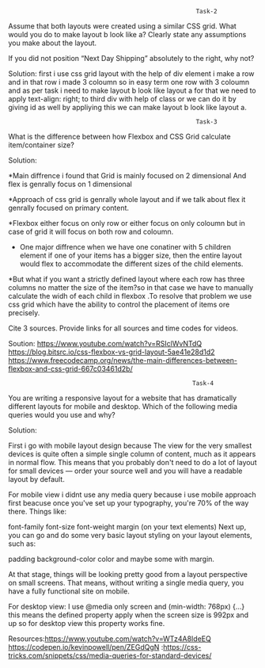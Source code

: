 
                                                         Task-2

Assume that both layouts were created using a similar CSS grid. What would you do to make layout b look like a? Clearly state any assumptions you make about the layout.

If you did not position “Next Day Shipping” absolutely to the right, why not? 

Solution:
first i use css grid layout  with the help of div element i make a row and in that row i made 3 coloumn so in easy term one row with 3 coloumn and as per task i need to make layout b look like layout a for that we need to apply text-align: right; to third div with help of class or we can do it by giving id as well by appliying this we can make layout b look like layout a.

 

                                                         Task-3

What is the difference between how Flexbox and CSS Grid calculate item/container size?

Solution:

*Main diffrence i found  that Grid is mainly focused on 2 dimensional And flex is genrally focus on 1 dimensional 

*Approach of css grid is genrally whole layout and if we talk about flex it genrally focused on primary content.

*Flexbox either focus on only row or either focus on only coloumn but in case of grid it will focus on both row and coloumn.

* One major diffrence when we have one conatiner with 5 children element if one of your items has a bigger size, then the entire layout would flex to accommodate the different sizes of the child elements.

*But what if you want a strictly defined layout where each row has three columns no matter the size of the item?so in that case we have to manually calculate the widh of each child in flexbox .To resolve that problem we use css grid which have the ability to control the placement of items ore precisely.
                                                            
Cite 3 sources. 
Provide links for all sources and time codes for videos.

Soution: https://www.youtube.com/watch?v=RSIclWvNTdQ
         https://blog.bitsrc.io/css-flexbox-vs-grid-layout-5ae41e28d1d2
         https://www.freecodecamp.org/news/the-main-differences-between-flexbox-and-css-grid-667c03461d2b/


                                                        Task-4

 You are writing a responsive layout for a website that has dramatically different layouts for mobile and desktop. Which of the following media queries would you use and why?

Solution:

First i go with mobile layout  design because The view for the very smallest devices is quite often a simple single column of content, much as it appears in normal flow. This means that you probably don't need to do a lot of layout for small devices — order your source well and you will have a readable layout by default.

For mobile view i didnt use any media query because i use mobile approach first beacuse once you've set up your typography, you're 70% of the way there. Things like:

font-family
font-size
font-weight
margin (on your text elements)
Next up, you can go and do some very basic layout styling on your layout elements, such as:

padding
background-color
color
and maybe some  with margin.

At that stage, things will be looking pretty good from a layout perspective on small screens. That means, without writing a single media query, you have a fully functional site on mobile.  

For desktop view: I use @media only screen and (min-width: 768px) {...} this means the defined property apply when the screen size is 992px and up so for desktop view this property works fine.

Resources:https://www.youtube.com/watch?v=WTz4A8IdeEQ
         https://codepen.io/kevinpowell/pen/ZEGdQgN
         :https://css-tricks.com/snippets/css/media-queries-for-standard-devices/
          




 
          

          
